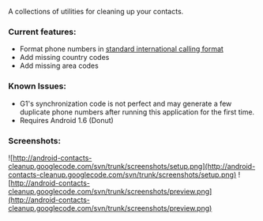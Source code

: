 A collections of utilities for cleaning up your contacts.

### Current features: ###
  * Format phone numbers in [standard international calling format](http://en.wikipedia.org/wiki/Telephone_numbering_plan#Country_code)
  * Add missing country codes
  * Add missing area codes

### Known Issues: ###
  * G1's synchronization code is not perfect and may generate a few duplicate phone numbers after running this application for the first time.
  * Requires Android 1.6 (Donut)

### Screenshots: ###
![http://android-contacts-cleanup.googlecode.com/svn/trunk/screenshots/setup.png](http://android-contacts-cleanup.googlecode.com/svn/trunk/screenshots/setup.png) ![http://android-contacts-cleanup.googlecode.com/svn/trunk/screenshots/preview.png](http://android-contacts-cleanup.googlecode.com/svn/trunk/screenshots/preview.png)

<a href='Hidden comment: 
===Support this project===
[https://www.paypal.com/cgi-bin/webscr?cmd=_s-xclick&hosted_button_id=6446146 https://www.paypal.com/en_US/i/btn/btn_donateCC_LG.gif]
'></a>